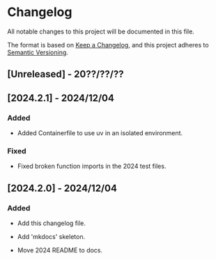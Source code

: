 # Changelog

All notable changes to this project will be documented in this file.

The format is based on [Keep a Changelog](https://keepachangelog.com/en/1.1.0/),
and this project adheres to [Semantic Versioning](https://semver.org/spec/v2.0.0.html).

## [Unreleased] - 20??/??/??

## [2024.2.1] - 2024/12/04

### Added

- Added Containerfile to use uv in an isolated environment.

### Fixed

- Fixed broken function imports in the 2024 test files.

## [2024.2.0] - 2024/12/04

### Added

- Add this changelog file.

- Add 'mkdocs' skeleton.

- Move 2024 README to docs.
